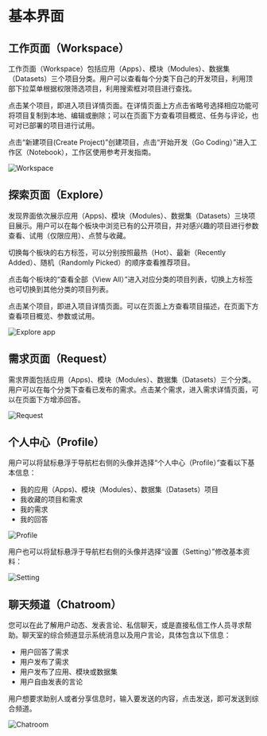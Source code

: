 # 基本界面
 
## 工作页面（Workspace）

工作页面（Workspace）包括应用（Apps）、模块（Modules）、数据集（Datasets）三个项目分类。用户可以查看每个分类下自己的开发项目，利用顶部下拉菜单根据权限筛选项目，利用搜索框对项目进行查找。

点击某个项目，即进入项目详情页面。在详情页面上方点击省略号选择相应功能可将项目复制到本地、编辑或删除；可以在页面下方查看项目概览、任务与评论，也可对已部署的项目进行试用。

点击“新建项目(Create Project)”创建项目，点击“开始开发（Go Coding）”进入工作区（Notebook），工作区使用参考开发指南。

![Workspace](https://ws2.sinaimg.cn/large/006tNbRwgy1fvm2ygkwkkj31kw0zagzz.jpg)

## 探索页面（Explore）

发现界面依次展示应用（Apps)、模块（Modules）、数据集（Datasets）三块项目展示。用户可以在每个板块中浏览已有的公开项目，并对感兴趣的项目进行参数查看、试用（仅限应用）、点赞与收藏。

切换每个板块的右方标签，可以分别按照最热（Hot）、最新（Recently Added）、随机（Randomly Picked）的顺序查看推荐项目。

点击每个板块的“查看全部（View All）”进入对应分类的项目列表，切换上方标签也可切换到其他分类的项目列表。

点击某个项目，即进入项目详情页面。可以在页面上方查看项目描述，在页面下方查看项目概览、参数或试用。

![Explore app](https://ws1.sinaimg.cn/large/006tNc79gy1fvo7g6fg8vj31kw0wnkjl.jpg)

## 需求页面（Request）

需求界面包括应用（Apps)、模块（Modules）、数据集（Datasets）三个分类。用户可以在每个分类下查看已发布的需求。点击某个需求，进入需求详情页面，可以在页面下方增添回答。

![Request](https://ws4.sinaimg.cn/large/006tNbRwgy1fvm1wullr4j31kw0zfh50.jpg)

## 个人中心（Profile）

用户可以将鼠标悬浮于导航栏右侧的头像并选择“个人中心（Profile）”查看以下基本信息：

- 我的应用（Apps)、模块（Modules）、数据集（Datasets）项目
- 我收藏的项目和需求
- 我的需求
- 我的回答

![Profile](https://ws4.sinaimg.cn/large/006tNbRwgy1fw20c6jqfjj31kw0uetg1.jpg)

用户也可以将鼠标悬浮于导航栏右侧的头像并选择“设置（Setting）”修改基本资料：

![Setting](https://ws3.sinaimg.cn/large/006tNbRwgy1fw20ah5qv1j31kw0uogs1.jpg)


## 聊天频道（Chatroom）

您可以在此了解用户动态、发表言论、私信聊天，或是直接私信工作人员寻求帮助。聊天室的综合频道显示系统消息以及用户言论，具体包含以下信息：

- 用户回答了需求
- 用户发布了需求
- 用户发布了应用、模块或数据集
- 用户自由发表的言论

用户想要求助别人或者分享信息时，输入要发送的内容，点击发送，即可发送到综合频道。

![Chatroom](https://ws1.sinaimg.cn/large/006tNbRwgy1fw20k01788j31kw0ujb29.jpg)


